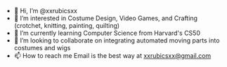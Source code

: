 - 👋 Hi, I’m @xxrubicsxx
- 👀 I’m interested in Costume Design, Video Games, and Crafting (crotchet, knitting, painting, quilting)
- 🌱 I’m currently learning Computer Science from Harvard's CS50
- 💞️ I’m looking to collaborate on integrating automated moving parts into costumes and wigs
- 📫 How to reach me Email is the best way at xxrubicsxx@gmail.com

<!---
xxrubicsxx/xxrubicsxx is a ✨ special ✨ repository because its `README.md` (this file) appears on your GitHub profile.
You can click the Preview link to take a look at your changes.
--->
